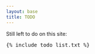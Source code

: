 ```yaml
---
layout: base
title: TODO
---
```



Still left to do on this site:

<pre>
{% include todo_list.txt %}
</pre>
